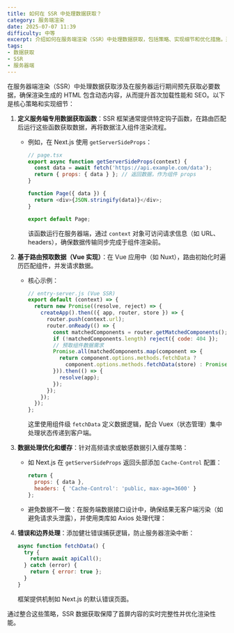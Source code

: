 ```yaml
---
title: 如何在 SSR 中处理数据获取？
category: 服务端渲染
date: 2025-07-07 11:39
difficulty: 中等
excerpt: 介绍如何在服务端渲染（SSR）中处理数据获取，包括策略、实现细节和优化措施。通过具体框架示例说明数据获取的实现方式以及错误处理。
tags:
- 数据获取
- SSR
- 服务器端
---
```

在服务器端渲染（SSR）中处理数据获取涉及在服务器运行期间预先获取必要数据，确保渲染生成的 HTML 包含动态内容，从而提升首次加载性能和 SEO。以下是核心策略和实现细节：  

1. **定义服务端专用数据获取函数**：SSR 框架通常提供特定钩子函数，在路由匹配后运行这些函数获取数据，再将数据注入组件渲染流程。  
   - 例如，在 Next.js 使用 `getServerSideProps`：  
     ```js
     // page.tsx
     export async function getServerSideProps(context) {
       const data = await fetch('https://api.example.com/data');
       return { props: { data } }; // 返回数据，作为组件 props
     }
     
     function Page({ data }) {
       return <div>{JSON.stringify(data)}</div>;
     }
     
     export default Page;
     ```  
     该函数运行在服务器端，通过 `context` 对象可访问请求信息（如 URL、headers），确保数据传输同步完成于组件渲染前。  

2. **基于路由预取数据（Vue 实现）**：在 Vue 应用中（如 Nuxt），路由初始化时遍历匹配组件，并发请求数据。  
   - 核心示例：  
     ```javascript
     // entry-server.js (Vue SSR)
     export default (context) => {
       return new Promise((resolve, reject) => {
         createApp().then(({ app, router, store }) => {
           router.push(context.url);
           router.onReady(() => {
             const matchedComponents = router.getMatchedComponents();
             if (!matchedComponents.length) reject({ code: 404 });
             // 预取组件数据需求
             Promise.all(matchedComponents.map(component => {
               return component.options.methods.fetchData ? 
                 component.options.methods.fetchData(store) : Promise.resolve();
             })).then(() => {
               resolve(app);
             });
           });
         });
       });
     };
     ```  
     这里使用组件级 `fetchData` 定义数据逻辑，配合 Vuex（状态管理）集中处理状态传递到客户端。  

3. **数据处理优化和缓存**：针对高频请求或敏感数据引入缓存策略：  
   - 如 Next.js 在 `getServerSideProps` 返回头部添加 `Cache-Control` 配置：  
     ```js
     return { 
       props: { data },
       headers: { 'Cache-Control': 'public, max-age=3600' } 
     };
     ```  
   - 避免数据不一致：在服务端数据接口设计中，确保结果无客户端污染（如避免请求头泄露），并使用类库如 Axios 处理代理：  

4. **错误和边界处理**：添加健壮错误捕获逻辑，防止服务器渲染中断：  
   ```js
   async function fetchData() {
     try {
       return await apiCall(); 
     } catch (error) {
       return { error: true };
     }
   }
   ```  
   框架提供机制如 Next.js 的默认错误页面。  

通过整合这些策略，SSR 数据获取保障了首屏内容的实时完整性并优化渲染性能。  

